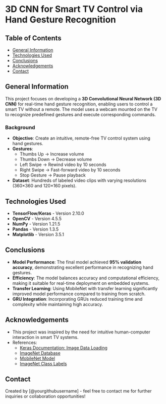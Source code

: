 # 3D CNN for Smart TV Control via Hand Gesture Recognition

## Table of Contents
* [General Information](#general-information)
* [Technologies Used](#technologies-used)
* [Conclusions](#conclusions)
* [Acknowledgements](#acknowledgements)
* [Contact](#contact)

## General Information
This project focuses on developing a **3D Convolutional Neural Network (3D CNN)** for real-time hand gesture recognition, enabling users to control a smart TV without a remote. The model uses a webcam mounted on the TV to recognize predefined gestures and execute corresponding commands.

### Background
- **Objective**: Create an intuitive, remote-free TV control system using hand gestures.
- **Gestures**: 
  - Thumbs Up → Increase volume
  - Thumbs Down → Decrease volume
  - Left Swipe → Rewind video by 10 seconds
  - Right Swipe → Fast-forward video by 10 seconds
  - Stop Gesture → Pause playback
- **Dataset**: Hundreds of labeled video clips with varying resolutions (360×360 and 120×160 pixels).

## Technologies Used
- **TensorFlow/Keras** - Version 2.10.0
- **OpenCV** - Version 4.5.5
- **NumPy** - Version 1.21.5
- **Pandas** - Version 1.3.5
- **Matplotlib** - Version 3.5.1

## Conclusions
- **Model Performance**: The final model achieved **95% validation accuracy**, demonstrating excellent performance in recognizing hand gestures.
- **Efficiency**: The model balances accuracy and computational efficiency, making it suitable for real-time deployment on embedded systems.
- **Transfer Learning**: Using MobileNet with transfer learning significantly improved model performance compared to training from scratch.
- **GRU Integration**: Incorporating GRUs reduced training time and complexity while maintaining high accuracy.

## Acknowledgements
- This project was inspired by the need for intuitive human-computer interaction in smart TV systems.
- References:
  - [Keras Documentation: Image Data Loading](https://keras.io/preprocessing/image/)
  - [ImageNet Database](http://www.image-net.org/)
  - [MobileNet Model](https://github.com/fchollet/deep-learning-models/releases/download/v0.6/mobilenet_1_0_224_tf_no_top.h5)
  - [ImageNet Class Labels](https://gist.github.com/yrevar/942d3a0ac09ec9e5eb3a)

## Contact
Created by [@yourgithubusername] - feel free to contact me for further inquiries or collaboration opportunities!
